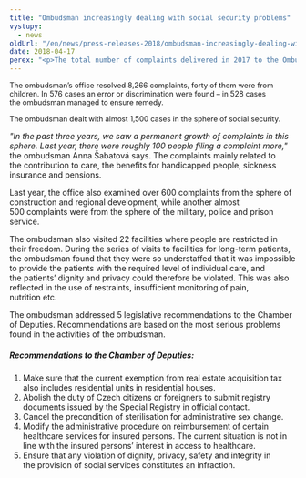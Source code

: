 ```yaml
---
title: "Ombudsman increasingly dealing with social security problems"
vystupy:
  - news
oldUrl: "/en/news/press-releases-2018/ombudsman-increasingly-dealing-with-social-security-problems/"
date: 2018-04-17
perex: "<p>The total number of complaints delivered in 2017 to the Ombudsman was 8,191. People increasingly turn to the Ombudsman's Office with their problems in the sphere of social security and also number of complaints concerning work and employment increased by 39 percent.</p>"
---
```


<!-- imported from the old website -->

<p><span style="font-size: 12.8px;">The ombudsman’s office resolved 8,266 complaints, forty of them were from children. In 576 cases an error or discrimination were found – in 528 cases the ombudsman managed to ensure remedy.</span></p> <p><span style="font-size: 12.8px;">The ombudsman dealt with almost 1,500 cases in the sphere of social security. </span></p><p><i> &quot;In the past three years, we saw a permanent growth of complaints in this sphere. Last year, there were roughly 100 people filing a complaint more,&quot; </i>the ombudsman Anna Šabatová says. The complaints mainly related to the contribution to care, the benefits for handicapped people, sickness insurance and pensions.</p> <p>Last year, the office also examined over 600 complaints from the sphere of construction and regional development, while another almost 500 complaints were from the sphere of the military, police and prison service.</p> <p>The ombudsman also visited 22 facilities where people are restricted in their freedom. During the series of visits to facilities for long-term patients, the ombudsman found that they were so understaffed that it was impossible to provide the patients with the required level of individual care, and the patients’ dignity and privacy could therefore be violated. This was also reflected in the use of restraints, insufficient monitoring of pain, nutrition etc.</p> <p>The ombudsman addressed 5 legislative recommendations to the Chamber of Deputies. Recommendations are based on the most serious problems found in the activities of the ombudsman.</p> <h5>Recommendations to the Chamber of Deputies:</h5><ol><li>Make sure that the current exemption from real estate acquisition tax also includes residential units in residential houses.</li><li>Abolish the duty of Czech citizens or foreigners to submit registry documents issued by the Special Registry in official contact.</li><li>Cancel the precondition of sterilisation for administrative sex change.</li><li>Modify the administrative procedure on reimbursement of certain healthcare services for insured persons. The current situation is not in line with the insured persons’ interest in access to healthcare.</li><li>Ensure that any violation of dignity, privacy, safety and integrity in the provision of social services constitutes an infraction.</li></ol>
